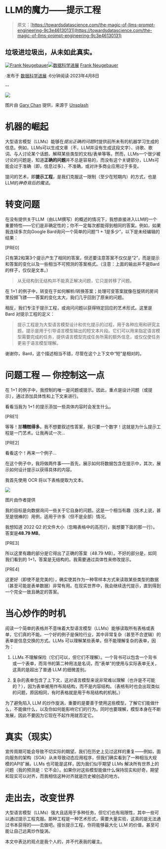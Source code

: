 # LLM的魔力——提示工程

> 原文：[https://towardsdatascience.com/the-magic-of-llms-prompt-engineering-9c3e46130131](https://towardsdatascience.com/the-magic-of-llms-prompt-engineering-9c3e46130131)

## 垃圾进垃圾出，从未如此真实。

[](https://franklyai.medium.com/?source=post_page-----9c3e46130131--------------------------------)[![Frank Neugebauer](../Images/0da70d082d0f9c7ad8ccf574ed215df2.png)](https://franklyai.medium.com/?source=post_page-----9c3e46130131--------------------------------)[](https://towardsdatascience.com/?source=post_page-----9c3e46130131--------------------------------)[![数据科学进展](../Images/a6ff2676ffcc0c7aad8aaf1d79379785.png)](https://towardsdatascience.com/?source=post_page-----9c3e46130131--------------------------------) [Frank Neugebauer](https://franklyai.medium.com/?source=post_page-----9c3e46130131--------------------------------)

·发布于 [数据科学进展](https://towardsdatascience.com/?source=post_page-----9c3e46130131--------------------------------) ·6分钟阅读·2023年4月8日

--

![](../Images/8c28b5ab704518e11aef83823349fb09.png)

图片由 [Gary Chan](https://unsplash.com/es/@gary_at_unsplash?utm_source=medium&utm_medium=referral) 提供，来源于 [Unsplash](https://unsplash.com/?utm_source=medium&utm_medium=referral)

# 机器的崛起

大型语言模型（LLMs）能够在*提出正确的问题*时提供前所未有的机器学习生成的信息。例如，LLMs可以生成文章（不，LLM并没有生成这段文字）、诗歌、歌词、与人讨论某个话题、解释某些类型的文档/表单等等。然而，LLMs一个很少被讨论的问题是，知道**正确的问题**并不总是容易的，而没有这个关键部分，LLMs可能会过于准确（即，信息过多）、不准确，或对许多商业应用过于多变。

提问的艺术，即**提示工程**，是我们克服这一限制（至少在短期内）的方式，也是LLM的*神奇背后的魔法*。

# 转变问题

在没有提供关于LLM（由LLM撰写）的概述的情况下，我想直接进入LLM的一个重要特性——它们是非确定性的；你不一定每次都能得到相同的答案。例如，如果我连续多次向Google Bard询问一个简单的问题“1 + 1是多少”，以下是未经编辑的结果：

[PRE0]

只有第2和第3个提示产生了相同的答案，但还要注意答案不仅仅是“2”，而是提示和答案的变化以及一些相当不可预测的答案格式。（注意：上面的输出并不是Bard的样子，仅仅是文本。）

> 从无结构到无结构并不能真正解决问题，它只是转移了问题。

在 1+1 的例子中，转变在于如何解析/转换答案；处理可变答案就像在旋转的房间里投掷飞镖——答案的变化太大，我们几乎回到了原来的问题。

相反，我们专注于提示工程，或询问问题以获得特定回应的艺术形式。这里是 Bard 对提示工程的定义：

> 提示工程是为大型语言模型设计和优化提示的过程，用于各种应用和研究主题。提示是用于引导语言模型输出的短文本片段。它们可以用来指定语言模型需要完成的任务，提供语言模型完成任务所需的额外信息，或仅仅使任务更易于语言模型理解。

谢谢你，Bard，这个描述相当不错，尽管在这个上下文中“短”是相对的。

# 问题工程 — 你控制这一点

在 1+1 的例子中，我控制的唯一是问题或提示。因此，重点是设计问题（或提示），通过添加具体性和上下文来进行。

看看当我为 1+1 的提示添加一些具体内容时会发生什么。

[PRE1]

等等！那**糟糕得多**。我不想要叙述性答案，我只要一个数字！这就是为什么提示工程是一门艺术。让我再试一次…

[PRE2]

看看这个！再来一个例子…

在这个例子中，我将做两件事——首先，展示如何将数据包含在提示中，其次，展示如何设计提示以获得具体的内容。

我首先使用 OCR 将以下表格提取为文本。

![](../Images/c8f6523f875aeadd5cb01d5eb256e459.png)

图片由作者提供

我的目标是向数据询问一些关于它自身的问题。这是一个相当有趣（技术上说，甚至是很棒的）用例，适用于许多（但不是全部）情况。

我想知道 2022 Q2 的文件大小（忽略表格中的高亮行，我想要下面的那一行）。答案是**48.79 MB**。

[PRE3]

所以这里有趣的部分是它得出了正确的答案（48.79 MB）。不好的部分是，如同我们看到的 1+1，答案是无结构的。我需要通过具体性来修改提示。

[PRE4]

这更好（即使不是完美的），确实使其作为一种零样本方式来读取某些类型的数据（甚至可能是表单数据）非常有用。在现实世界中，我会继续迭代提示，直到得到一个完全一致且确定的答案。

# 当心炒作的时机

阅读一个简单的表格并不意味着大型语言模型（LLMs）能够读取所有表格或表单，它们真的不能。一个好的例子是保险行业，其中非常复杂（甚至不合逻辑）的表单是信息交换的方式。LLMs 可以理解某些表单，但不能理解复杂的表单，因为：

1.  LLMs 不理解保险（它们可以，但它们不理解）。一个背书可以包含一个背书或一个表单，而背书的第二种用法是名词，而“表单”的使用与实际表单无关，这真的是超出了普通 LLM 的细微差别。

1.  复杂的表单包含了上下文，这对语言模型来说非常难以理解（也许是不可能的？），因为表单被用作布局结构，而不是内容结构。（表格有时也会出现类似的问题，原因相同，有时表格就是用于布局结构的机制。）

为了避免陷入 LLM 的炒作旋涡，重要的是要善于使用这些模型，了解它们能做什么，不能做什么，以及你如何能影响它们的行为。同时也要理解，模型本身在不断发展，因此不要因为它现在不起作用就否定它。

# 真实（现实）

宣传周期可能会导致不切实际的期望。我们在历史上见过这样的重复——例如，面向服务的架构（SOA）从未导致动态应用程序，但我们确实看到了一种相当大规模的API扩展。LLMs 也可能是这样，因为我们似乎期望 LLMs 解决所有世界上的问题（我的预测是：它不会）。如果你对这些模型能做什么保持现实和好奇，期望和现实可以对齐，而我相信这种对齐就是历史被创造的地方。

# 走出去，改变世界

大型语言模型（LLMs）强大且适用于多种任务，但它们也有局限性，其中一些可以通过提示工程克服。那种工程是一种艺术形式，需要大量实验，这真的是无法通过书本获得的——去做吧。擅长提示工程，你将能够最大化 LLM 的价值，甚至可能让自己远离炒作旋涡。

本文中表达的观点是我个人的，并不代表我的雇主。
